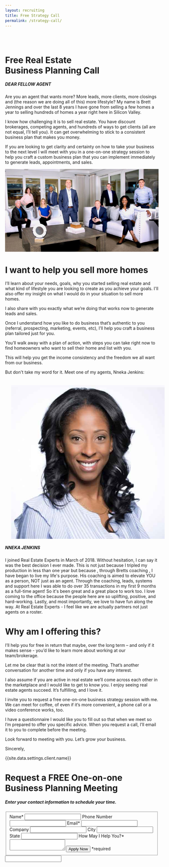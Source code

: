 ```yaml
---
layout: recruiting
title: Free Strategy Call
permalink: /strategy-call/
---
```


<div class="recruiting-page">
<br>
<br>
<h1 class="join-us">Free Real Estate <br>Business Planning Call</h1>
<h5 class="join-us-subtitle">DEAR FELLOW AGENT</h5>

<p>Are you an agent that wants more? More leads, more clients, more closings and (the reason we are doing all of this)  more lifestyle?  My name is Brett Jennings  and over the last 8 years I have gone from selling a few homes a year to selling hundreds of homes a year right here in Silicon Valley.</p>

<p>I know how challenging it is to sell real estate. You have discount brokerages, competing agents, and hundreds of ways to get clients (all are not equal, I’ll tell you). It can get overwhelming to stick to a consistent business plan that makes you money.</p>

<p>If you are looking to get clarity and certainty on how to take your business to the next level I will meet with you in a one-on-one strategy session to help you craft a custom business plan that you can implement immediately to generate leads, appointments, and sales.</p>

<!-- {% include strategy-photos.html %} -->
<!-- <p>My name is ____ and I’ve sold ____ of homes to date.</p> -->

<img src="/img/teamphoto.jpg" class="three-quarter-image">

<h1>I want to help you sell more homes</h1>

<p>I’ll learn about your needs, goals, why you started selling real estate and what kind of lifestyle you are looking to create as you achieve your goals. I'll also offer my insight on what I would do in your situation to sell more homes.</p>

<p>I also share with you exactly what we’re doing that works now to generate leads and sales.</p>

<p>Once I understand how you like to do business that’s authentic to you (referral, prospecting, marketing, events, etc), I’ll help you craft a business plan tailored just for you.</p>

<p>You’ll walk away with a plan of action, with steps you can take right now to find homeowners who want to sell their home and list with you.</p>

<p>This will help you get the income consistency and the freedom we all want from our business.</p>

<p>But don't take my word for it. Meet one of my agents, Nneka Jenkins:</p>


<!-- <hr>
<div class="qanda">
<p class="section-title">Here’s what a few agents say about working with me…</p>

<p><span class="quote"></span><br>
<span class="author"></span></p>

<p><span class="quote"></span><br>
<span class="author"></span></p>

<p><span class="quote"></span><br>
<span class="author"></span></p>
</div>
<hr> -->

<img src="/img/nneka.jpg" class="quarter-image" style="float: left; padding: 20px;">

<h5>NNEKA JENKINS</h5>

<p>I joined Real Estate Experts in March of 2018. Without hesitation, I can say it was the best decision I ever made. This is not just because I tripled my production in less than one year but because , through Bretts coaching , I have began to live my life's purpose. His coaching is aimed to elevate YOU as a person, NOT just as an agent. Through the coaching, leads, systems and support here I was able to do over 35 transactions in my first 9 months as a full-time agent!  So it's been great and a great place to work too.  I  love coming to the office because the people here are so uplifting, positive, and hard-working. Lastly, and most importantly, we love to have fun along the way. At Real Estate Experts - I feel like we are actually partners not just agents on a roster.</p>

<h1>Why am I offering this?</h1>

<p>I’ll help you for free in return that maybe, over the long term – and only if it makes sense - you’d like to learn more about working at our team/brokerage.</p>

<p>Let me be clear that is not the intent of the meeting. That’s another conversation for another time and only if you have any interest.</p>

<p>I also assume if you are active in real estate we’ll come across each other in the marketplace and I would like to get to know you. I enjoy seeing real estate agents succeed. It’s fulfilling, and I love it.</p>

<p>I invite you to request a free one-on-one business strategy session with me. We can meet for coffee, of even if it’s more convenient, a phone call or a video conference works, too.</p>

<p>I have a questionnaire I would like you to fill out so that when we meet so I’m prepared to offer you specific advice. When you request a call, I’ll email it to you to complete before the meeting.</p>

<p>Look forward to meeting with you. Let’s grow your business.</p>

<p>Sincerely,</p>
<p>{{site.data.settings.client.name}}</p>


<h1 class="join-us">Request a FREE One-on-one Business Planning Meeting</h1>
<h5 class="join-us-subtitle">Enter your contact information to schedule your time.</h5>

<form method="post" class="home-value cta-forms" action="https://formspree.io/{{site.data.settings.client.email}}" onsubmit="return setReturn()">
					<fieldset>
						<label for="name">Name*</label> <input type="text" required="" name="name" />
						<label for="phone">Phone Number </label> <input type="tel" name="phone" />
						 <label for="email">Email*</label> <input type="text" name="email" required="" />
						 <label for="company">Company </label> <input type="text" name="company" />
						<label for="city">City </label> <input type="text" name="city" />
						<label for="state">State </label> <input type="text" name="state" />
						<label for="message">How May I Help You?* </label><textarea name="message" required=""></textarea>
						<input class="submit light-light" type="submit" value="Apply Now" name="submitrecruitingForm" /> <span class="asterisk">*required</span></fieldset>
					<div class="hidden"><input type="hidden" value="{{site.data.settings.client.email}}" name="_to" /> <input type="hidden" value="Recruiting Contact Request Message From Your Vyral Careers and Training Video Blog" name="_subject" /> <input type="text" name="_gotcha" /></div>
				</form>
</div>
